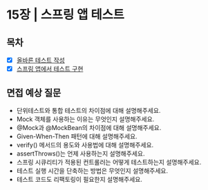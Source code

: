 # 15장 | 스프링 앱 테스트

## 목차

- [x] [올바른 테스트 작성](./15.1_proper_test_writing.md)
- [x] [스프링 앱에서 테스트 구현](./15.2_implementing_tests_in_spring_applications.md)

## 면접 예상 질문
- 단위테스트와 통합 테스트의 차이점에 대해 설명해주세요.
- Mock 객체를 사용하는 이유는 무엇인지 설명해주세요.
- @Mock과 @MockBean의 차이점에 대해 설명해주세요. 
- Given-When-Then 패턴에 대해 설명해주세요. 
- verify() 메서드의 용도와 사용법에 대해 설명해주세요. 
- assertThrows()는 언제 사용하는지 설명해주세요. 
- 스프링 시큐리티가 적용된 컨트롤러는 어떻게 테스트하는지 설명해주세요. 
- 테스트 실행 시간을 단축하는 방법은 무엇인지 설명해주세요. 
- 테스트 코드도 리팩토링이 필요한지 설명해주세요.